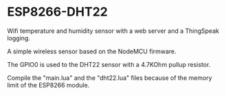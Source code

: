 # ESP8266-DHT22
Wifi temperature and humidity sensor with a web server and a ThingSpeak logging.

A simple wireless sensor based on the NodeMCU firmware.

The GPIO0 is used to the DHT22 sensor with a 4.7KOhm pullup resistor.

Compile the "main.lua" and the "dht22.lua" files because of the memory limit of the ESP8266 module.
